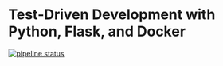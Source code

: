 # Test-Driven Development with Python, Flask, and Docker

[![pipeline status](https://gitlab.com/tdd_w_flask_and_docker_test/flask-tdd-docker/badges/master/pipeline.svg)](https://gitlab.com/tdd_w_flask_and_docker_test/flask-tdd-docker/commits/master)
